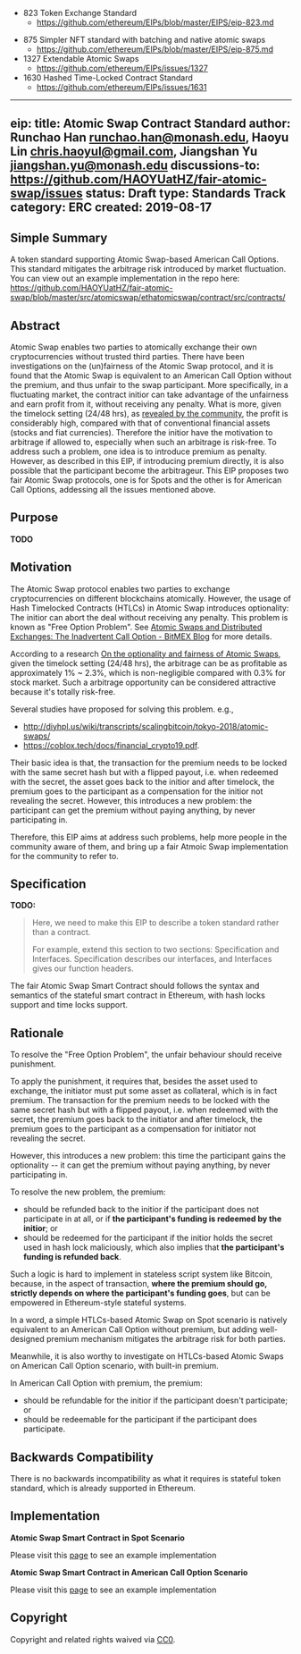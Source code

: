 * 823 Token Exchange Standard
    + https://github.com/ethereum/EIPs/blob/master/EIPS/eip-823.md
+ 875 Simpler NFT standard with batching and native atomic swaps
    + https://github.com/ethereum/EIPs/blob/master/EIPS/eip-875.md
+ 1327 Extendable Atomic Swaps
    + https://github.com/ethereum/EIPs/issues/1327
+ 1630 Hashed Time-Locked Contract Standard
    + https://github.com/ethereum/EIPs/issues/1631


---
eip: <to be assigned>
title: Atomic Swap<!-- -based American Call Option --> Contract Standard
author: Runchao Han <runchao.han@monash.edu>, Haoyu Lin <chris.haoyul@gmail.com>, Jiangshan Yu <jiangshan.yu@monash.edu>
discussions-to: https://github.com/HAOYUatHZ/fair-atomic-swap/issues
status: Draft
type: Standards Track
category: ERC
created: 2019-08-17
---

<!--You can leave these HTML comments in your merged EIP and delete the visible duplicate text guides, they will not appear and may be helpful to refer to if you edit it again. This is the suggested template for new EIPs. Note that an EIP number will be assigned by an editor. When opening a pull request to submit your EIP, please use an abbreviated title in the filename, `eip-draft_title_abbrev.md`. The title should be 44 characters or less.-->

## Simple Summary
<!--"If you can't explain it simply, you don't understand it well enough." Provide a simplified and layman-accessible explanation of the EIP.-->

A token standard supporting Atomic Swap-based American Call Options. This standard mitigates the arbitrage risk introduced by market fluctuation. You can view out an example implementation in the repo here: https://github.com/HAOYUatHZ/fair-atomic-swap/blob/master/src/atomicswap/ethatomicswap/contract/src/contracts/


## Abstract
<!--A short (~200 word) description of the technical issue being addressed.-->

Atomic Swap enables two parties to atomically exchange their own cryptocurrencies without trusted third parties. There have been investigations on the (un)fairness of the Atomic Swap protocol, and it is found that the Atomic Swap is equivalent to an American Call Option without the premium, and thus unfair to the swap participant. More specifically, in a fluctuating market, the contract initior can take advantage of the unfairness and earn profit from it, without receiving any penalty. What is more, given the timelock setting (24/48 hrs), as [revealed by the community](https://ethereum-magicians.org/t/eip-xxx-fair-atomic-swap-contract/3549), the profit is considerably high, compared with that of conventional financial assets (stocks and fiat currencies). Therefore the initior have the motivation to arbitrage if allowed to, especially when such an arbitrage is risk-free. To address such a problem, one idea is to introduce premium as penalty. However, as described in this EIP, if introducing premium directly, it is also possible that the participant become the arbitrageur. This EIP proposes two fair Atomic Swap protocols, one is for Spots and the other is for American Call Options, addessing all the issues mentioned above.

## Purpose

__TODO__


## Motivation
<!--The motivation is critical for EIPs that want to change the Ethereum protocol. It should clearly explain why the existing protocol specification is inadequate to address the problem that the EIP solves. EIP submissions without sufficient motivation may be rejected outright.-->

The Atomic Swap protocol enables two parties to exchange cryptocurrencies on different blockchains atomically. However, the usage of Hash Timelocked Contracts (HTLCs) in Atomic Swap introduces optionality: The initior can abort the deal without receiving any penalty. This problem is known as "Free Option Problem". See [Atomic Swaps and Distributed Exchanges: The Inadvertent Call Option - BitMEX Blog](https://blog.bitmex.com/atomic-swaps-and-distributed-exchanges-the-inadvertent-call-option/) for more details.

According to a research [On the optionality and fairness of Atomic Swaps](https://eprint.iacr.org/2019/896), given the timelock setting (24/48 hrs), the arbitrage can be as profitable as approximately 1% ~ 2.3%, which is non-negligible compared with 0.3% for stock market. Such a arbitrage opportunity can be considered attractive because it's totally risk-free.

Several studies have proposed for solving this problem. e.g.,

+ http://diyhpl.us/wiki/transcripts/scalingbitcoin/tokyo-2018/atomic-swaps/
+ https://coblox.tech/docs/financial_crypto19.pdf. 
 
Their basic idea is that, the transaction for the premium needs to be locked with the same secret hash but with a flipped payout, i.e. when redeemed with the secret, the asset goes back to the initior and after timelock, the premium goes to the participant as a compensation for the initior not revealing the secret. However, this introduces a new problem: the participant can get the premium without paying anything, by never participating in.

Therefore, this EIP aims at address such problems, help more people in the community aware of them, and bring up a fair Atmoic Swap implementation for the community to refer to.


## Specification
<!--The technical specification should describe the syntax and semantics of any new feature. The specification should be detailed enough to allow competing, interoperable implementations for any of the current Ethereum platforms (go-ethereum, parity, cpp-ethereum, ethereumj, ethereumjs, and [others](https://github.com/ethereum/wiki/wiki/Clients)).-->

__TODO:__
> Here, we need to make this EIP to describe a token standard rather than a contract.
> 
> For example, extend this section to two sections: Specification and Interfaces.
Specification describes our interfaces, and Interfaces gives our function headers.

The fair Atomic Swap Smart Contract should follows the syntax and semantics of 
the stateful smart contract in Ethereum, with hash locks support and time locks support.

## Rationale
<!--The rationale fleshes out the specification by describing what motivated the design and why particular design decisions were made. It should describe alternate designs that were considered and related work, e.g. how the feature is supported in other languages. The rationale may also provide evidence of consensus within the community, and should discuss important objections or concerns raised during discussion.-->

To resolve the "Free Option Problem", the unfair behaviour should receive punishment.

To apply the punishment, it requires that, besides the asset used to exchange, the initiator must put some asset as collateral, which is in fact premium. The transaction for the premium needs to be locked with the same secret hash but with a flipped payout, i.e. when redeemed with the secret, the premium goes back to the initiator and after timelock, the premium goes to the participant as a compensation for initiator not revealing the secret.

However, this introduces a new problem: this time the participant gains the optionality -- it can get the premium without paying anything, by never participating in.

To resolve the new problem, the premium:

+ should be refunded back to the initior if the participant does not participate in at all, or if **the participant's funding is redeemed by the initior**; or
+ should be redeemed for the participant if the initior holds the secret used in hash lock maliciously, which also implies that **the participant's funding is refunded back**.

Such a logic is hard to implement in stateless script system like Bitcoin, because, in the aspect of transaction, **where the premium should go, strictly depends on where the participant's funding goes**, but can be empowered in Ethereum-style stateful systems.

In a word, a simple HTLCs-based Atomic Swap on Spot scenario is natively equivalent to an American Call Option without premium, but adding well-designed premium mechanism mitigates the arbitrage risk for both parties.

Meanwhile, it is also worthy to investigate on HTLCs-based Atomic Swaps on American Call Option scenario, with built-in premium.

In American Call Option with premium, the premium:

+ should be refundable for the initior if the participant doesn't participate; or
+ should be redeemable for the participant if the participant does participate.

## Backwards Compatibility
<!--All EIPs that introduce backwards incompatibilities must include a section describing these incompatibilities and their severity. The EIP must explain how the author proposes to deal with these incompatibilities. EIP submissions without a sufficient backwards compatibility treatise may be rejected outright.-->

There is no backwards incompatibility as what it requires is stateful token standard, which is already supported in Ethereum.

## Implementation
<!--The implementations must be completed before any EIP is given status "Final", but it need not be completed before the EIP is accepted. While there is merit to the approach of reaching consensus on the specification and rationale before writing code, the principle of "rough consensus and running code" is still useful when it comes to resolving many discussions of API details.-->

**Atomic Swap Smart Contract in Spot Scenario**

Please visit this [page](https://github.com/HAOYUatHZ/fair-atomic-swap/blob/master/src/atomicswap/ethatomicswap/contract/src/contracts/RiskySpeculativeAtomicSwapSpot.sol) to see an example implementation

**Atomic Swap Smart Contract in American Call Option Scenario**

Please visit this [page](https://github.com/HAOYUatHZ/fair-atomic-swap/blob/master/src/atomicswap/ethatomicswap/contract/src/contracts/RiskySpeculativeAtomicSwapOption.sol) to see an example implementation



## Copyright
Copyright and related rights waived via [CC0](https://creativecommons.org/publicdomain/zero/1.0/).
